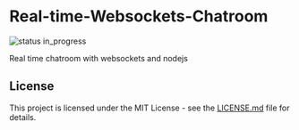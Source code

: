 # Real-time-Websockets-Chatroom

![status in_progress](https://img.shields.io/badge/status-in_progress-brightgreen.svg)

Real time chatroom with websockets and nodejs

## License

This project is licensed under the MIT License - see the [LICENSE.md](LICENSE.md) file for details.
